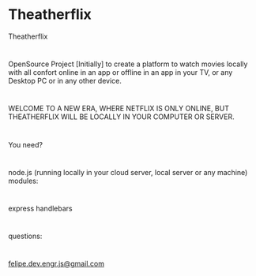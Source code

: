 # Theatherflix
Theatherflix
#

#
OpenSource Project [Initially] to create a platform to watch movies locally with all confort online in an app or offline in an app in your TV, or any Desktop PC or in any other device.
#
WELCOME TO A NEW ERA, WHERE NETFLIX IS ONLY ONLINE, BUT THEATHERFLIX WILL BE LOCALLY IN YOUR COMPUTER OR SERVER.
#

You need?
#
node.js (running locally in your cloud server, local server or any machine)
modules:
#
express
handlebars

#
questions:
#
felipe.dev.engr.js@gmail.com
